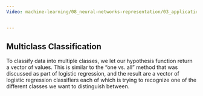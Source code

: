 ```yaml
---
Video: machine-learning/08_neural-networks-representation/03_applications/05_multiclass-classification.mp4


---
```


## Multiclass Classification

To classify data into multiple classes, we let our hypothesis function return a vector of values. This is similar to the “one vs. all” method that was discussed as part of logistic regression, and the result are a vector of logistic regression classifiers each of which is trying to recognize one of the different classes we want to distinguish between.


